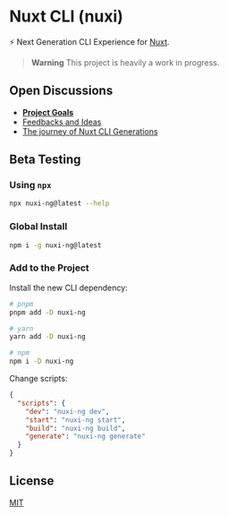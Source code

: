 # Nuxt CLI (nuxi)

⚡️ Next Generation CLI Experience for [Nuxt](https://nuxt.com/).

> **Warning**
> This project is heavily a work in progress.


## Open Discussions

- <a href="https://github.com/nuxt/cli/discussions/3" target="_blank"><strong>Project Goals</strong></a>
- <a href="https://github.com/nuxt/cli/discussions/4" target="_blank">Feedbacks and Ideas</a>
- <a href="https://github.com/nuxt/cli/discussions/7" target="_blank">The journey of Nuxt CLI Generations</a>


## Beta Testing

### Using `npx`

```bash
npx nuxi-ng@latest --help
```

### Global Install

```bash
npm i -g nuxi-ng@latest
```

### Add to the Project

Install the new CLI dependency:

```bash
# pnpm
pnpm add -D nuxi-ng

# yarn
yarn add -D nuxi-ng

# npm
npm i -D nuxi-ng
```

Change scripts:

```json
{
  "scripts": {
    "dev": "nuxi-ng dev",
    "start": "nuxi-ng start",
    "build": "nuxi-ng build",
    "generate": "nuxi-ng generate"
  }
}
```

## License

[MIT](./LICENSE)
